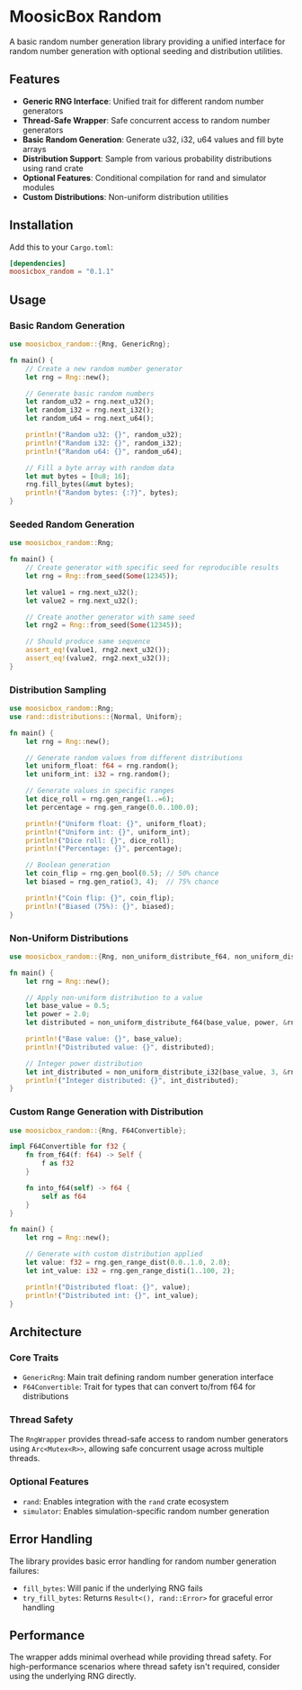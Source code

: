 # MoosicBox Random

A basic random number generation library providing a unified interface for random number generation with optional seeding and distribution utilities.

## Features

- **Generic RNG Interface**: Unified trait for different random number generators
- **Thread-Safe Wrapper**: Safe concurrent access to random number generators
- **Basic Random Generation**: Generate u32, i32, u64 values and fill byte arrays
- **Distribution Support**: Sample from various probability distributions using rand crate
- **Optional Features**: Conditional compilation for rand and simulator modules
- **Custom Distributions**: Non-uniform distribution utilities

## Installation

Add this to your `Cargo.toml`:

```toml
[dependencies]
moosicbox_random = "0.1.1"
```

## Usage

### Basic Random Generation

```rust
use moosicbox_random::{Rng, GenericRng};

fn main() {
    // Create a new random number generator
    let rng = Rng::new();

    // Generate basic random numbers
    let random_u32 = rng.next_u32();
    let random_i32 = rng.next_i32();
    let random_u64 = rng.next_u64();

    println!("Random u32: {}", random_u32);
    println!("Random i32: {}", random_i32);
    println!("Random u64: {}", random_u64);

    // Fill a byte array with random data
    let mut bytes = [0u8; 16];
    rng.fill_bytes(&mut bytes);
    println!("Random bytes: {:?}", bytes);
}
```

### Seeded Random Generation

```rust
use moosicbox_random::Rng;

fn main() {
    // Create generator with specific seed for reproducible results
    let rng = Rng::from_seed(Some(12345));

    let value1 = rng.next_u32();
    let value2 = rng.next_u32();

    // Create another generator with same seed
    let rng2 = Rng::from_seed(Some(12345));

    // Should produce same sequence
    assert_eq!(value1, rng2.next_u32());
    assert_eq!(value2, rng2.next_u32());
}
```

### Distribution Sampling

```rust
use moosicbox_random::Rng;
use rand::distributions::{Normal, Uniform};

fn main() {
    let rng = Rng::new();

    // Generate random values from different distributions
    let uniform_float: f64 = rng.random();
    let uniform_int: i32 = rng.random();

    // Generate values in specific ranges
    let dice_roll = rng.gen_range(1..=6);
    let percentage = rng.gen_range(0.0..100.0);

    println!("Uniform float: {}", uniform_float);
    println!("Uniform int: {}", uniform_int);
    println!("Dice roll: {}", dice_roll);
    println!("Percentage: {}", percentage);

    // Boolean generation
    let coin_flip = rng.gen_bool(0.5); // 50% chance
    let biased = rng.gen_ratio(3, 4);  // 75% chance

    println!("Coin flip: {}", coin_flip);
    println!("Biased (75%): {}", biased);
}
```

### Non-Uniform Distributions

```rust
use moosicbox_random::{Rng, non_uniform_distribute_f64, non_uniform_distribute_i32};

fn main() {
    let rng = Rng::new();

    // Apply non-uniform distribution to a value
    let base_value = 0.5;
    let power = 2.0;
    let distributed = non_uniform_distribute_f64(base_value, power, &rng);

    println!("Base value: {}", base_value);
    println!("Distributed value: {}", distributed);

    // Integer power distribution
    let int_distributed = non_uniform_distribute_i32(base_value, 3, &rng);
    println!("Integer distributed: {}", int_distributed);
}
```

### Custom Range Generation with Distribution

```rust
use moosicbox_random::{Rng, F64Convertible};

impl F64Convertible for f32 {
    fn from_f64(f: f64) -> Self {
        f as f32
    }

    fn into_f64(self) -> f64 {
        self as f64
    }
}

fn main() {
    let rng = Rng::new();

    // Generate with custom distribution applied
    let value: f32 = rng.gen_range_dist(0.0..1.0, 2.0);
    let int_value: i32 = rng.gen_range_disti(1..100, 2);

    println!("Distributed float: {}", value);
    println!("Distributed int: {}", int_value);
}
```

## Architecture

### Core Traits

- `GenericRng`: Main trait defining random number generation interface
- `F64Convertible`: Trait for types that can convert to/from f64 for distributions

### Thread Safety

The `RngWrapper` provides thread-safe access to random number generators using `Arc<Mutex<R>>`, allowing safe concurrent usage across multiple threads.

### Optional Features

- `rand`: Enables integration with the `rand` crate ecosystem
- `simulator`: Enables simulation-specific random number generation

## Error Handling

The library provides basic error handling for random number generation failures:

- `fill_bytes`: Will panic if the underlying RNG fails
- `try_fill_bytes`: Returns `Result<(), rand::Error>` for graceful error handling

## Performance

The wrapper adds minimal overhead while providing thread safety. For high-performance scenarios where thread safety isn't required, consider using the underlying RNG directly.
